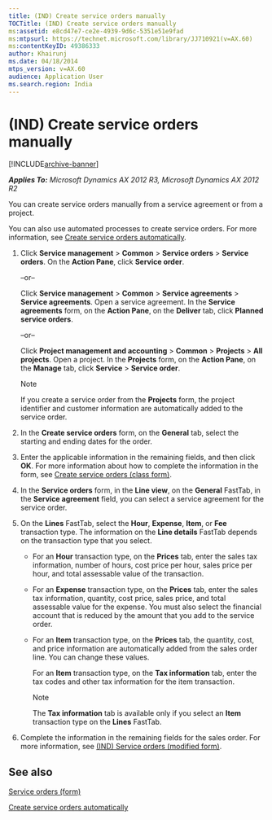 ```yaml
---
title: (IND) Create service orders manually
TOCTitle: (IND) Create service orders manually
ms:assetid: e8cd47e7-ce2e-4939-9d6c-5351e51e9fad
ms:mtpsurl: https://technet.microsoft.com/library/JJ710921(v=AX.60)
ms:contentKeyID: 49386333
author: Khairunj
ms.date: 04/18/2014
mtps_version: v=AX.60
audience: Application User
ms.search.region: India
---
```


# (IND) Create service orders manually 


[!INCLUDE[archive-banner](includes/archive-banner.md)]


_**Applies To:** Microsoft Dynamics AX 2012 R3, Microsoft Dynamics AX 2012 R2_

You can create service orders manually from a service agreement or from a project.

You can also use automated processes to create service orders. For more information, see [Create service orders automatically](create-service-orders-automatically.md).

1.  Click **Service management** \> **Common** \> **Service orders** \> **Service orders**. On the **Action Pane**, click **Service order**.
    
    –or–
    
    Click **Service management** \> **Common** \> **Service agreements** \> **Service agreements**. Open a service agreement. In the **Service agreements** form, on the **Action Pane**, on the **Deliver** tab, click **Planned service orders**.
    
    –or–
    
    Click **Project management and accounting** \> **Common** \> **Projects** \> **All projects**. Open a project. In the **Projects** form, on the **Action Pane**, on the **Manage** tab, click **Service** \> **Service order**.
    

    > [!NOTE]
    > <P>If you create a service order from the <STRONG>Projects</STRONG> form, the project identifier and customer information are automatically added to the service order.</P>



2.  In the **Create service orders** form, on the **General** tab, select the starting and ending dates for the order.

3.  Enter the applicable information in the remaining fields, and then click **OK**. For more information about how to complete the information in the form, see [Create service orders (class form)](https://technet.microsoft.com/library/aa553901\(v=ax.60\)).

4.  In the **Service orders** form, in the **Line view**, on the **General** FastTab, in the **Service agreement** field, you can select a service agreement for the service order.

5.  On the **Lines** FastTab, select the **Hour**, **Expense**, **Item**, or **Fee** transaction type. The information on the **Line details** FastTab depends on the transaction type that you select.
    
      - For an **Hour** transaction type, on the **Prices** tab, enter the sales tax information, number of hours, cost price per hour, sales price per hour, and total assessable value of the transaction.
    
      - For an **Expense** transaction type, on the **Prices** tab, enter the sales tax information, quantity, cost price, sales price, and total assessable value for the expense. You must also select the financial account that is reduced by the amount that you add to the service order.
    
      - For an **Item** transaction type, on the **Prices** tab, the quantity, cost, and price information are automatically added from the sales order line. You can change these values.
        
        For an **Item** transaction type, on the **Tax information** tab, enter the tax codes and other tax information for the item transaction.
        

        > [!NOTE]
        > <P>The <STRONG>Tax information</STRONG> tab is available only if you select an <STRONG>Item</STRONG> transaction type on the <STRONG>Lines</STRONG> FastTab.</P>



6.  Complete the information in the remaining fields for the sales order. For more information, see [(IND) Service orders (modified form)](https://technet.microsoft.com/library/jj678027\(v=ax.60\)).

## See also

[Service orders (form)](https://technet.microsoft.com/library/aa554361\(v=ax.60\))

[Create service orders automatically](create-service-orders-automatically.md)

  


